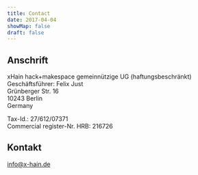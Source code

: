 ```yaml
---
title: Contact
date: 2017-04-04
showMap: false
draft: false
---
```


## Anschrift

xHain hack+makespace gemeinnützige UG (haftungsbeschränkt)\
Geschäftsführer: Felix Just\
Grünberger Str. 16\
10243 Berlin\
Germany

Tax-Id.: 27/612/07371\
Commercial register-Nr. HRB: 216726

## Kontakt

[info@x-hain.de](mailto:info@x-hain.de)
